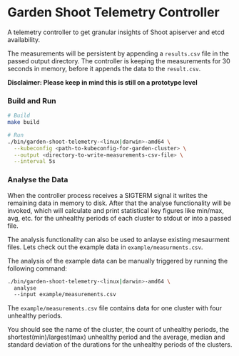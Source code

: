 # Garden Shoot Telemetry Controller

A telemetry controller to get granular insights of Shoot apiserver and etcd availability.

The measurements will be persistent by appending a `results.csv` file in the passed output directory.
The controller is keeping the measurements for 30 seconds in memory, before it appends the data to the `result.csv`.

**Disclaimer: Please keep in mind this is still on a prototype level**

### Build and Run
```sh
# Build
make build

# Run
./bin/garden-shoot-telemetry-<linux|darwin>-amd64 \
  --kubeconfig <path-to-kubeconfig-for-garden-cluster> \
  --output <directory-to-write-measurements-csv-file> \
  --interval 5s
```

### Analyse the Data
When the controller process receives a SIGTERM signal it writes the remaining data in memory to disk.
After that the analyse functionality will be invoked, which will calculate and print statistical key figures like min/max, avg, etc. for the unhealthy periods of each cluster to stdout or into a passed file.

The analysis functionality can also be used to anlayse existing mesaurment files.
Lets check out the example data in `example/measurments.csv`.

The  analysis of the example data can be manually triggered by running the following command:
```sh
./bin/garden-shoot-telemetry-<linux|darwin>-amd64 \
  analyse
  --input example/measurements.csv
```

The `example/measurements.csv` file contains data for one cluster with four unhealthy periods.

You should see the name of the cluster, the count of unhealthy periods, the shortest(min)/largest(max) unhealthy period and the average, median and standard deviation of the durations for the unhealthy periods of the clusters.